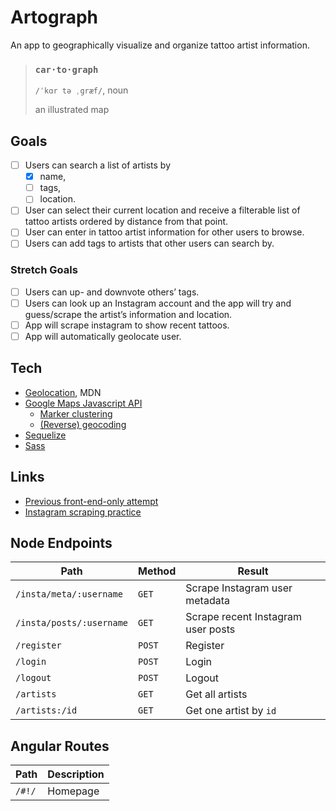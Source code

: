 # Artograph

An app to geographically visualize and organize tattoo artist information.

> ### `car·to·graph`
>
> `/ˈkɑr tə ˌgræf/`, noun
>
> an illustrated map

## Goals
- [ ] Users can search a list of artists by
    - [x] name,
    - [ ] tags,
    - [ ] location.
- [ ] User can select their current location and receive a filterable list of tattoo artists ordered by distance from that point.
- [ ] User can enter in tattoo artist information for other users to browse.
- [ ] Users can add tags to artists that other users can search by.

### Stretch Goals
- [ ] Users can up- and downvote others’ tags.
- [ ] Users can look up an Instagram account and the app will try and guess/scrape the artist’s information and location.
- [ ] App will scrape instagram to show recent tattoos.
- [ ] App will automatically geolocate user.

## Tech
- [Geolocation](https://developer.mozilla.org/en-US/docs/Web/API/Geolocation), MDN
- [Google Maps Javascript API](https://developers.google.com/maps/documentation/javascript/)
    - [Marker clustering](https://developers.google.com/maps/documentation/javascript/marker-clustering)
    - [(Reverse) geocoding](https://developers.google.com/maps/documentation/geocoding/intro#ReverseGeocoding)
- [Sequelize](http://docs.sequelizejs.com/)
- [Sass](http://sass-lang.com/)

## Links
- [Previous front-end-only attempt](https://github.com/kenziebottoms/inkmap)
- [Instagram scraping practice](https://github.com/kenziebottoms/scram)

## Node Endpoints

| Path | Method | Result |
| ---- | ------ | ------ |
| `/insta/meta/:username` | `GET` | Scrape Instagram user metadata |
| `/insta/posts/:username` | `GET` | Scrape recent Instagram user posts |
| `/register` | `POST` | Register |
| `/login` | `POST` | Login |
| `/logout` | `POST` | Logout |
| `/artists` | `GET` | Get all artists |
| `/artists:/id` | `GET` | Get one artist by `id` |

## Angular Routes

| Path | Description |
| ---- | ----------- |
| `/#!/` | Homepage |